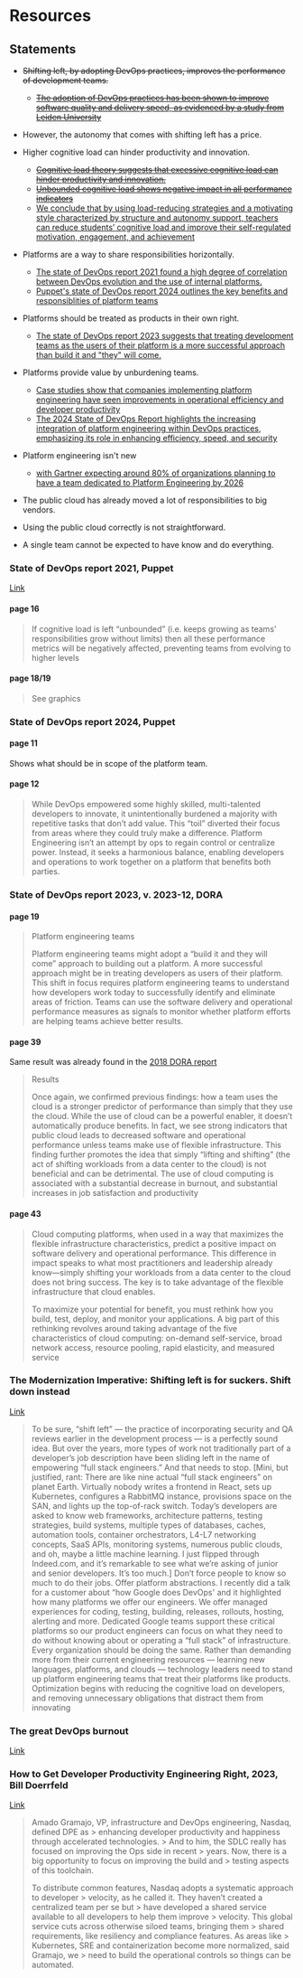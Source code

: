 # Resources

## Statements

- ~~Shifting left, by adopting DevOps practices, improves the performance of development teams.~~
  - ~~[The adoption of DevOps practices has been shown to improve software quality and delivery speed, as evidenced by a study from Leiden University](http://arxiv.org/pdf/2211.09390)~~
- However, the autonomy that comes with shifting left has a price.

- Higher cognitive load can hinder productivity and innovation.  
  - ~~[Cognitive load theory suggests that excessive cognitive load can hinder productivity and innovation.](https://link.springer.com/chapter/10.1007/978-3-319-49094-6_44)~~
  - ~~[Unbounded cognitive load shows negative impact in all performance indicators](https://www.dau.edu/sites/default/files/Migrated/CopDocuments/Puppet-State-of-DevOps-Report-2021.pdf)~~
  - [We conclude that by using load-reducing strategies and a motivating style characterized by structure and autonomy support, teachers can reduce students’ cognitive load and improve their self-regulated motivation, engagement, and achievement](https://link.springer.com/article/10.1007/s10648-023-09841-2)
- Platforms are a way to share responsibilities horizontally.
  - [The state of DevOps report 2021 found a high degree of correlation between DevOps evolution and the
use of internal platforms.](https://www.dau.edu/sites/default/files/Migrated/CopDocuments/Puppet-State-of-DevOps-Report-2021.pdf)
  - [Puppet's state of DevOps report 2024 outlines the key benefits and responsiblities of platform teams](https://www.dau.edu/sites/default/files/webform/documents/26881/2024-state%20of%20devoops%20report.pdf)
- Platforms should be treated as products in their own right.
  - [The state of DevOps report 2023 suggests that treating development teams as the users of their platform is a more successful approach than build it and "they" will come.](https://www.dau.edu/sites/default/files/webform/documents/26881/2024-state%20of%20devoops%20report.pdf)
- Platforms provide value by unburdening teams.
  - [Case studies show that companies implementing platform engineering have seen improvements in operational efficiency and developer productivity](https://savvycomsoftware.com/blog/platform-engineering/)
  - [The 2024 State of DevOps Report highlights the increasing integration of platform engineering within DevOps practices, emphasizing its role in enhancing efficiency, speed, and security](https://www.dau.edu/sites/default/files/webform/documents/26881/2024-state%20of%20devoops%20report.pdf)

- Platform engineering isn't new
  - [with Gartner expecting around 80% of organizations planning to have a team dedicated to Platform Engineering by 2026](https://www.gartner.com/en/infrastructure-and-it-operations-leaders/topics/platform-engineering)
- The public cloud has already moved a lot of responsibilities to big vendors.
- Using the public cloud correctly is not straightforward.
- A single team cannot be expected to have know and do everything.

### State of DevOps report 2021, Puppet

[Link](https://www.dau.edu/sites/default/files/Migrated/CopDocuments/Puppet-State-of-DevOps-Report-2021.pdf)

#### page 16

> If cognitive load is left
> “unbounded” (i.e. keeps growing as teams’ responsibilities grow without limits)
> then all these performance metrics will be negatively affected, preventing teams
> from evolving to higher levels

#### page 18/19

> See graphics

### State of DevOps report 2024, Puppet

#### page 11

Shows what should be in scope of the platform team.

#### page 12

> While DevOps empowered some highly skilled, multi-talented developers
> to innovate, it unintentionally burdened a majority with repetitive tasks that
> don’t add value. This “toil” diverted their focus from areas where they could
> truly make a difference.
> Platform Engineering isn’t an attempt by ops to regain control or centralize
> power. Instead, it seeks a harmonious balance, enabling developers and
> operations to work together on a platform that benefits both parties.

### State of DevOps report 2023, v. 2023-12, DORA 

#### page 19

> Platform engineering teams
>
> Platform engineering teams might
> adopt a “build it and they will come” approach
> to building out a platform. A more successful
> approach might be in treating developers as
> users of their platform. This shift in focus requires
> platform engineering teams to understand how
> developers work today to successfully identify
> and eliminate areas of friction. Teams can use the
> software delivery and operational performance
> measures as signals to monitor whether platform
> efforts are helping teams achieve better results.

#### page 39

Same result was already found in the [2018 DORA report](https://cloud.google.com/blog/products/devops-sre/new-research-what-sets-top-performing-devops-teams-apart)
> Results
>
> Once again, we confirmed previous findings:
> how a team uses the cloud is a stronger predictor
> of performance than simply that they use the cloud.
> While the use of cloud can be a powerful enabler,
> it doesn’t automatically produce benefits. In fact,
> we see strong indicators that public cloud leads to
> decreased software and operational performance
> unless teams make use of flexible infrastructure.
> This finding further promotes the idea that simply
> “lifting and shifting” (the act of shifting workloads
> from a data center to the cloud) is not beneficial
> and can be detrimental.
> The use of cloud computing is associated with a
> substantial decrease in burnout, and substantial
> increases in job satisfaction and productivity

#### page 43

> Cloud computing platforms, when used in a
> way that maximizes the flexible infrastructure
> characteristics, predict a positive impact on software
> delivery and operational performance. This difference
> in impact speaks to what most practitioners and
> leadership already know—simply shifting your
> workloads from a data center to the cloud does not
> bring success. The key is to take advantage of the
> flexible infrastructure that cloud enables.
>
> To maximize your potential for benefit, you must
> rethink how you build, test, deploy, and monitor your
> applications. A big part of this rethinking revolves
> around taking advantage of the five characteristics
> of cloud computing: on-demand self-service, broad
> network access, resource pooling, rapid elasticity,
> and measured service

### The Modernization Imperative: Shifting left is for suckers. Shift down instead

[Link](https://cloud.google.com/blog/products/application-development/richard-seroter-on-shifting-down-vs-shifting-left)

> To be sure, “shift left” — the practice of incorporating security and QA reviews earlier in the development process — is a perfectly sound idea. But over the years, more types of work not traditionally part of a developer’s job description have been sliding left in the name of empowering “full stack engineers.” And that needs to stop.
> [Mini, but justified, rant: There are like nine actual “full stack engineers” on planet Earth. Virtually nobody writes a frontend in React, sets up Kubernetes, configures a RabbitMQ instance, provisions space on the SAN, and lights up the top-of-rack switch. Today’s developers are asked to know web frameworks, architecture patterns, testing strategies, build systems, multiple types of databases, caches, automation tools, container orchestrators, L4-L7 networking concepts, SaaS APIs, monitoring systems, numerous public clouds, and oh, maybe a little machine learning. I just flipped through Indeed.com, and it’s remarkable to see what we’re asking of junior and senior developers. It’s too much.]
> Don’t force people to know so much to do their jobs. Offer platform abstractions. I recently did a talk for a customer about “how Google does DevOps' and it highlighted how many platforms we offer our engineers. We offer managed experiences for coding, testing, building, releases, rollouts, hosting, alerting and more. Dedicated Google teams support these critical platforms so our product engineers can focus on what they need to do without knowing about or operating a “full stack” of infrastructure. Every organization should be doing the same.
> Rather than demanding more from their current engineering resources — learning new languages, platforms, and clouds — technology leaders need to stand up platform engineering teams that treat their platforms like products. Optimization begins with reducing the cognitive load on developers, and removing unnecessary obligations that distract them from innovating

### The great DevOps burnout

[Link](https://devops.com/the-great-devops-burnout/)

### How to Get Developer Productivity Engineering Right, 2023, Bill Doerrfeld
[Link](https://devops.com/how-to-get-developer-productivity-engineering-right/)

> Amado Gramajo, VP, infrastructure and DevOps engineering, Nasdaq, defined DPE as > enhancing developer productivity and happiness through accelerated technologies. > And to him, the SDLC really has focused on improving the Ops side in recent > years. Now, there is a big opportunity to focus on improving the build and > testing aspects of this toolchain.
>
> To distribute common features, Nasdaq adopts a systematic approach to developer > velocity, as he called it. They haven’t created a centralized team per se but > have developed a shared service available to all developers to help them improve > velocity. This global service cuts across otherwise siloed teams, bringing them > shared requirements, like resiliency and compliance features. As areas like > Kubernetes, SRE and containerization become more normalized, said Gramajo, we > need to build the operational controls so things can be automated.
